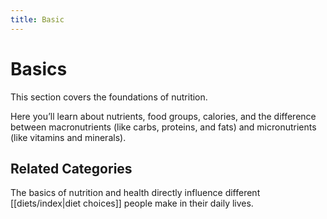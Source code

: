 ```yaml
---
title: Basic
---
```

# Basics

This section covers the foundations of nutrition.

Here you’ll learn about nutrients, food groups, calories, and the difference between macronutrients (like carbs, proteins, and fats) and micronutrients (like vitamins and minerals).

## Related Categories

The basics of nutrition and health directly influence different [[diets/index|diet choices]] people make in their daily lives.